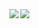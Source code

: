 <a href="https://github.com/anuraghazra/github-readme-stats">
  <img align="left" src="https://github-readme-stats.vercel.app/api?username=glassonion1&show_icons=true" />
</a>
<a href="https://github.com/anuraghazra/github-readme-stats">
  <img align="left" src="https://github-readme-stats.vercel.app/api/top-langs/?username=glassonion1" />
</a>
